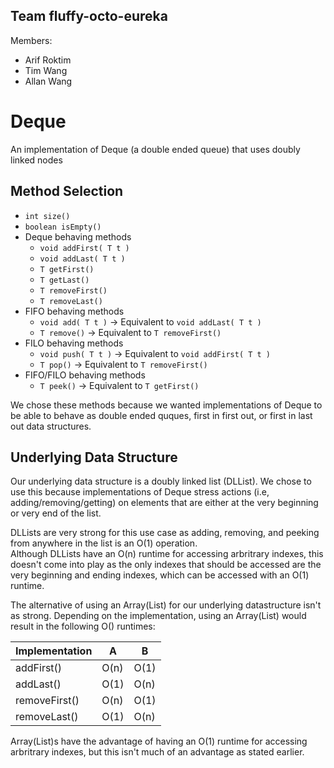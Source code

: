 ## Team fluffy-octo-eureka
Members:
* Arif Roktim
* Tim Wang
* Allan Wang

# Deque
An implementation of Deque (a double ended queue) that uses doubly linked nodes

## Method Selection
* `int size()`
* `boolean isEmpty()`
* Deque behaving methods
	* `void addFirst( T t )`
	* `void addLast( T t )`
	* `T getFirst()`
	* `T getLast()`
	* `T removeFirst()`
	* `T removeLast()`
* FIFO behaving methods
	* `void add( T t )` -> Equivalent to `void addLast( T t )` 
    * `T remove()` -> Equivalent to `T removeFirst()`
* FILO behaving methods
	* `void push( T t )` -> Equivalent to `void addFirst( T t )`
	* `T pop()` -> Equivalent to `T removeFirst()`
* FIFO/FILO behaving methods
	* `T peek()` -> Equivalent to `T getFirst()`

We chose these methods because we wanted implementations of Deque to be able to behave as double ended quques, first in first out, or first in last out data structures.

## Underlying Data Structure
Our underlying data structure is a doubly linked list (DLList). We chose to use this because implementations of Deque stress actions (i.e, adding/removing/getting) on elements that are either at the very beginning or very end of the list.

DLLists are very strong for this use case as adding, removing, and peeking from anywhere in the list is an O(1) operation.  
Although DLLists have an O(n) runtime for accessing arbritrary indexes, this doesn't come into play as the only indexes that should be accessed are the very beginning and ending indexes, which can be accessed with an O(1) runtime.

The alternative of using an Array(List) for our underlying datastructure isn't as strong. Depending on the implementation, using an Array(List) would result in the following O() runtimes:

| Implementation    | A    | B    |
| ---               | ---  | ---  |
| addFirst()        | O(n) | O(1) |
| addLast()         | O(1) | O(n) |
| removeFirst()     | O(n) | O(1) |
| removeLast()      | O(1) | O(n) |

Array(List)s have the advantage of having an O(1) runtime for accessing arbritrary indexes, but this isn't much of an advantage as stated earlier.
